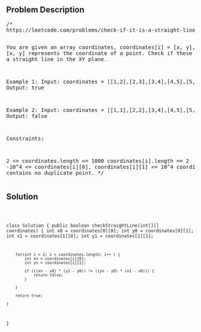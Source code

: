 <!--
<style>
  body { font-family: Arial, sans-serif; }
  .container { max-width: 100%; margin: 0 auto; padding: 10px; }
  .comment-block { background-color: #f9f9f9; padding: 10px; border-left: 5px solid #ccc; width: 200px; margin: 20px auto; overflow-wrap: break-word; white-space: pre-wrap; }
  .code-block { background-color: #f4f4f4; padding: 10px; border: 1px solid #ddd; width: 50%; margin: 20px auto; overflow-wrap: break-word; white-space: pre-wrap; }
</style>
-->

<div class='container'>
<h2>Problem Description</h2>
<div class='comment-block'>
<pre>
/*
https://leetcode.com/problems/check-if-it-is-a-straight-line/description/

You are given an array coordinates, coordinates[i] = [x, y], where [x, y] represents the coordinate of a point. Check if these points make a straight line in the XY plane.

Example 1:
Input: coordinates = [[1,2],[2,3],[3,4],[4,5],[5,6],[6,7]]
Output: true

Example 2:
Input: coordinates = [[1,1],[2,2],[3,4],[4,5],[5,6],[7,7]]
Output: false
 

Constraints:

2 <= coordinates.length <= 1000
coordinates[i].length == 2
-10^4 <= coordinates[i][0], coordinates[i][1] <= 10^4
coordinates contains no duplicate point.
*/
</pre>
</div>

<h2>Solution</h2>
<div class='code-block'>
<pre><code class='language-java'>

class Solution {
    public boolean checkStraightLine(int[][] coordinates) {
        int x0 = coordinates[0][0]; 
        int y0 = coordinates[0][1];
        int x1 = coordinates[1][0];
        int y1 = coordinates[1][1];

        for(int i = 2; i < coordinates.length; i++ ) {
            int xn = coordinates[i][0];
            int yn = coordinates[i][1];

            if (((xn - x0) * (y1 - y0)) != ((yn - y0) * (x1 - x0))) {
                return false;
            }

        }

        return true;
        
    }
}</code></pre>
</div>
</div>
